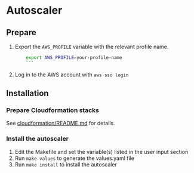 # Autoscaler

## Prepare

1. Export the `AWS_PROFILE` variable with the relevant profile name.
    ```bash
		export AWS_PROFILE=your-profile-name
		```
2. Log in to the AWS account with `aws sso login`

## Installation

### Prepare Cloudformation stacks

See [cloudformation/README.md](cloudformation/README.md) for details.

### Install the autoscaler

1. Edit the Makefile and set the variable(s) listed in the user input section
2. Run `make values` to generate the values.yaml file
3. Run `make install` to install the autoscaler
